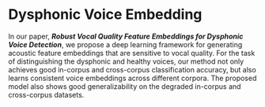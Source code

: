 # Dysphonic Voice Embedding
In our paper, ***Robust Vocal Quality Feature Embeddings for Dysphonic Voice Detection***, we propose a deep learning framework for generating acoustic feature embeddings that are sensitive to vocal quality. For the task of distinguishing the dysphonic and healthy voices, our method not only achieves good in-corpus and cross-corpus classification accuracy, but also learns consistent voice embeddings across different corpora. The proposed model also shows good generalizability on the degraded in-corpus and cross-corpus datasets.
